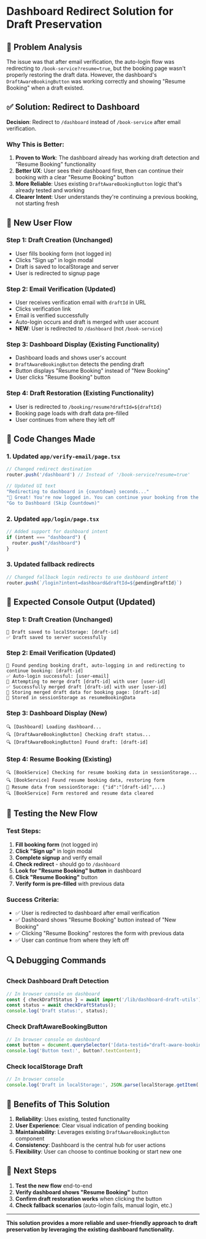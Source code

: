 # Dashboard Redirect Solution for Draft Preservation

## 🎯 Problem Analysis

The issue was that after email verification, the auto-login flow was redirecting to `/book-service?resume=true`, but the booking page wasn't properly restoring the draft data. However, the dashboard's `DraftAwareBookingButton` was working correctly and showing "Resume Booking" when a draft existed.

## ✅ Solution: Redirect to Dashboard

**Decision**: Redirect to `/dashboard` instead of `/book-service` after email verification.

### Why This is Better:

1. **Proven to Work**: The dashboard already has working draft detection and "Resume Booking" functionality
2. **Better UX**: User sees their dashboard first, then can continue their booking with a clear "Resume Booking" button
3. **More Reliable**: Uses existing `DraftAwareBookingButton` logic that's already tested and working
4. **Clearer Intent**: User understands they're continuing a previous booking, not starting fresh

## 🔄 New User Flow

### Step 1: Draft Creation (Unchanged)
- User fills booking form (not logged in)
- Clicks "Sign up" in login modal
- Draft is saved to localStorage and server
- User is redirected to signup page

### Step 2: Email Verification (Updated)
- User receives verification email with `draftId` in URL
- Clicks verification link
- Email is verified successfully
- Auto-login occurs and draft is merged with user account
- **NEW**: User is redirected to `/dashboard` (not `/book-service`)

### Step 3: Dashboard Display (Existing Functionality)
- Dashboard loads and shows user's account
- `DraftAwareBookingButton` detects the pending draft
- Button displays "Resume Booking" instead of "New Booking"
- User clicks "Resume Booking" button

### Step 4: Draft Restoration (Existing Functionality)
- User is redirected to `/booking/resume?draftId=${draftId}`
- Booking page loads with draft data pre-filled
- User continues from where they left off

## 📝 Code Changes Made

### 1. Updated `app/verify-email/page.tsx`
```typescript
// Changed redirect destination
router.push('/dashboard') // Instead of '/book-service?resume=true'

// Updated UI text
"Redirecting to dashboard in {countdown} seconds..."
"🎉 Great! You're now logged in. You can continue your booking from the dashboard."
"Go to Dashboard (Skip Countdown)"
```

### 2. Updated `app/login/page.tsx`
```typescript
// Added support for dashboard intent
if (intent === "dashboard") {
  router.push("/dashboard")
}
```

### 3. Updated fallback redirects
```typescript
// Changed fallback login redirects to use dashboard intent
router.push(`/login?intent=dashboard&draftId=${pendingDraftId}`)
```

## 🎯 Expected Console Output (Updated)

### Step 1: Draft Creation (Unchanged)
```
📝 Draft saved to localStorage: [draft-id]
✅ Draft saved to server successfully
```

### Step 2: Email Verification (Updated)
```
📝 Found pending booking draft, auto-logging in and redirecting to continue booking: [draft-id]
✅ Auto-login successful: [user-email]
🔗 Attempting to merge draft [draft-id] with user [user-id]
✅ Successfully merged draft [draft-id] with user [user-id]
📝 Storing merged draft data for booking page: [draft-id]
📝 Stored in sessionStorage as resumeBookingData
```

### Step 3: Dashboard Display (New)
```
🔍 [Dashboard] Loading dashboard...
🔍 [DraftAwareBookingButton] Checking draft status...
🔍 [DraftAwareBookingButton] Found draft: [draft-id]
```

### Step 4: Resume Booking (Existing)
```
🔍 [BookService] Checking for resume booking data in sessionStorage...
🔍 [BookService] Found resume booking data, restoring form
📖 Resume data from sessionStorage: {"id":"[draft-id]",...}
🔍 [BookService] Form restored and resume data cleared
```

## 🧪 Testing the New Flow

### Test Steps:
1. **Fill booking form** (not logged in)
2. **Click "Sign up"** in login modal
3. **Complete signup** and verify email
4. **Check redirect** - should go to `/dashboard`
5. **Look for "Resume Booking" button** in dashboard
6. **Click "Resume Booking"** button
7. **Verify form is pre-filled** with previous data

### Success Criteria:
- ✅ User is redirected to dashboard after email verification
- ✅ Dashboard shows "Resume Booking" button instead of "New Booking"
- ✅ Clicking "Resume Booking" restores the form with previous data
- ✅ User can continue from where they left off

## 🔍 Debugging Commands

### Check Dashboard Draft Detection
```javascript
// In browser console on dashboard
const { checkDraftStatus } = await import('/lib/dashboard-draft-utils');
const status = await checkDraftStatus();
console.log('Draft status:', status);
```

### Check DraftAwareBookingButton
```javascript
// In browser console on dashboard
const button = document.querySelector('[data-testid="draft-aware-booking-button"]');
console.log('Button text:', button?.textContent);
```

### Check localStorage Draft
```javascript
// In browser console
console.log('Draft in localStorage:', JSON.parse(localStorage.getItem('booking_draft')));
```

## 🎉 Benefits of This Solution

1. **Reliability**: Uses existing, tested functionality
2. **User Experience**: Clear visual indication of pending booking
3. **Maintainability**: Leverages existing `DraftAwareBookingButton` component
4. **Consistency**: Dashboard is the central hub for user actions
5. **Flexibility**: User can choose to continue booking or start new one

## 🚀 Next Steps

1. **Test the new flow** end-to-end
2. **Verify dashboard shows "Resume Booking"** button
3. **Confirm draft restoration works** when clicking the button
4. **Check fallback scenarios** (auto-login fails, manual login, etc.)

---

**This solution provides a more reliable and user-friendly approach to draft preservation by leveraging the existing dashboard functionality.**

